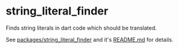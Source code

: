 # string_literal_finder

Finds string literals in dart code which should be translated.

See [packages/string_literal_finder](packages/string_literal_finder) and it's [README.md](packages/string_literal_finder/README.md) for details.


